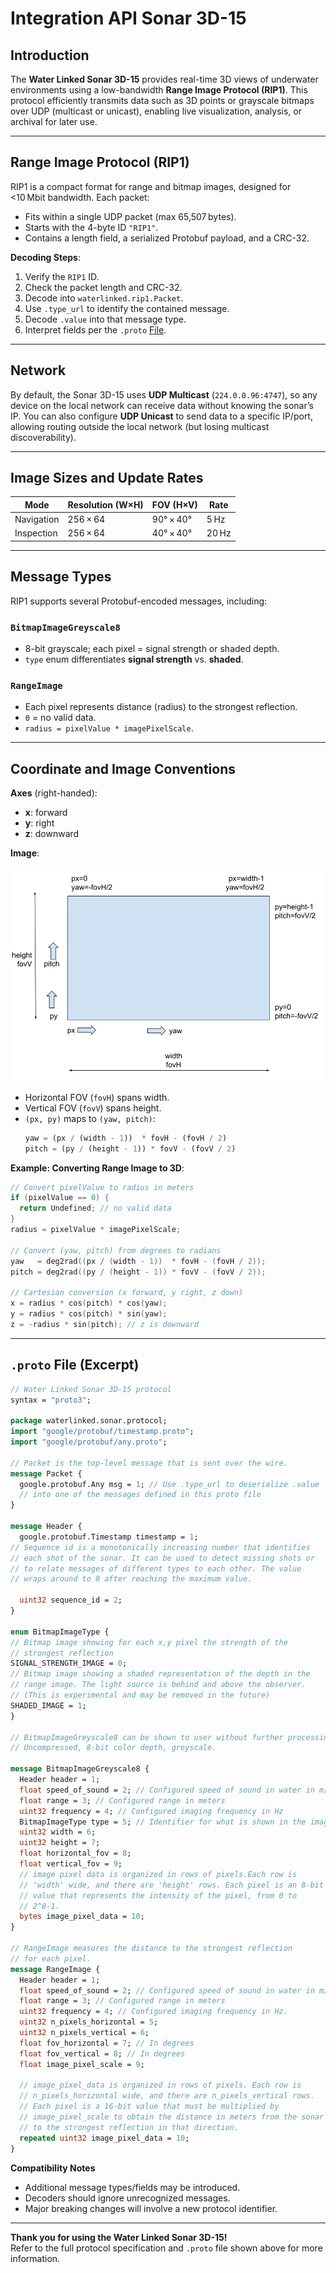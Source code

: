 # Integration API Sonar 3D-15

## Introduction
The **Water Linked Sonar 3D-15** provides real-time 3D views of underwater environments using a low-bandwidth **Range Image Protocol (RIP1)**. This protocol efficiently transmits data such as 3D points or grayscale bitmaps over UDP (multicast or unicast), enabling live visualization, analysis, or archival for later use.

---

## Range Image Protocol (RIP1)
RIP1 is a compact format for range and bitmap images, designed for <10 Mbit bandwidth. Each packet:

- Fits within a single UDP packet (max 65,507 bytes).
- Starts with the 4-byte ID `"RIP1"`.
- Contains a length field, a serialized Protobuf payload, and a CRC-32.

**Decoding Steps**:

1. Verify the `RIP1` ID.  
2. Check the packet length and CRC-32.  
3. Decode into `waterlinked.rip1.Packet`.  
4. Use `.type_url` to identify the contained message.  
5. Decode `.value` into that message type.  
6. Interpret fields per the `.proto` [File](#proto-file-excerpt).

---

## Network
By default, the Sonar 3D-15 uses **UDP Multicast** (`224.0.0.96:4747`), so any device on the local network can receive data without knowing the sonar’s IP. You can also configure **UDP Unicast** to send data to a specific IP/port, allowing routing outside the local network (but losing multicast discoverability).

---

## Image Sizes and Update Rates
| **Mode**      | **Resolution (W×H)** | **FOV (H×V)** | **Rate** |
|---------------|----------------------|--------------|---------|
| Navigation    | 256 × 64            | 90° × 40°     | 5 Hz    |
| Inspection    | 256 × 64            | 40° × 40°     | 20 Hz   |

---

## Message Types
RIP1 supports several Protobuf-encoded messages, including:

### `BitmapImageGreyscale8`
- 8-bit grayscale; each pixel = signal strength or shaded depth.  
- `type` enum differentiates **signal strength** vs. **shaded**.  

### `RangeImage`
- Each pixel represents distance (radius) to the strongest reflection.
- `0` = no valid data.
- `radius = pixelValue * imagePixelScale`.

---

## Coordinate and Image Conventions
**Axes** (right-handed):

- **x**: forward  
- **y**: right  
- **z**: downward  

**Image**:

![Pixels](../img/Sonar-3D-15-pixel-pic.png)

- Horizontal FOV (`fovH`) spans width.
- Vertical FOV (`fovV`) spans height.
- `(px, py)` maps to `(yaw, pitch)`:
  ```python
  yaw = (px / (width - 1))  * fovH - (fovH / 2)
  pitch = (py / (height - 1)) * fovV - (fovV / 2)
  ```

**Example: Converting Range Image to 3D**:
```cpp
// Convert pixelValue to radius in meters
if (pixelValue == 0) {
  return Undefined; // no valid data
}
radius = pixelValue * imagePixelScale;

// Convert (yaw, pitch) from degrees to radians
yaw   = deg2rad((px / (width - 1))  * fovH - (fovH / 2));
pitch = deg2rad((py / (height - 1)) * fovV - (fovV / 2));

// Cartesian conversion (x forward, y right, z down)
x = radius * cos(pitch) * cos(yaw);
y = radius * cos(pitch) * sin(yaw);
z = -radius * sin(pitch); // z is downward
```

---

## `.proto` File (Excerpt)
```protobuf
// Water Linked Sonar 3D-15 protocol
syntax = "proto3";

package waterlinked.sonar.protocol;
import "google/protobuf/timestamp.proto";
import "google/protobuf/any.proto";

// Packet is the top-level message that is sent over the wire.
message Packet {
  google.protobuf.Any msg = 1; // Use .type_url to deserialize .value 
  // into one of the messages defined in this proto file
}

message Header {
  google.protobuf.Timestamp timestamp = 1;
// Sequence id is a monotonically increasing number that identifies
// each shot of the sonar. It can be used to detect missing shots or
// to relate messages of different types to each other. The value
// wraps around to 0 after reaching the maximum value.

  uint32 sequence_id = 2;
}

enum BitmapImageType {
// Bitmap image showing for each x,y pixel the strength of the
// strongest reflection
SIGNAL_STRENGTH_IMAGE = 0;
// Bitmap image showing a shaded representation of the depth in the
// range image. The light source is behind and above the observer.
// (This is experimental and may be removed in the future)
SHADED_IMAGE = 1;
}

// BitmapImageGreyscale8 can be shown to user without further processing.
// Uncompressed, 8-bit color depth, greyscale.

message BitmapImageGreyscale8 {
  Header header = 1;
  float speed_of_sound = 2; // Configured speed of sound in water in m/s 
  float range = 3; // Configured range in meters
  uint32 frequency = 4; // Configured imaging frequency in Hz
  BitmapImageType type = 5; // Identifier for what is shown in the image
  uint32 width = 6;
  uint32 height = 7;
  float horizontal_fov = 8;
  float vertical_fov = 9;
  // image pixel data is organized in rows of pixels.Each row is
  // 'width' wide, and there are 'height' rows. Each pixel is an 8-bit
  // value that represents the intensity of the pixel, from 0 to
  // 2^8-1.
  bytes image_pixel_data = 10;
}

// RangeImage measures the distance to the strongest reflection
// for each pixel.
message RangeImage {
  Header header = 1;
  float speed_of_sound = 2; // Configured speed of sound in water in m/s
  float range = 3; // Configured range in meters
  uint32 frequency = 4; // Configured imaging frequency in Hz.
  uint32 n_pixels_horizontal = 5;
  uint32 n_pixels_vertical = 6;
  float fov_horizontal = 7; // In degrees
  float fov_vertical = 8; // In degrees
  float image_pixel_scale = 9;

  // image_pixel_data is organized in rows of pixels. Each row is
  // n_pixels_horizontal wide, and there are n_pixels_vertical rows.
  // Each pixel is a 16-bit value that must be multiplied by
  // image_pixel_scale to obtain the distance in meters from the sonar
  // to the strongest reflection in that direction.
  repeated uint32 image_pixel_data = 10;
}
```


**Compatibility Notes**  
- Additional message types/fields may be introduced.  
- Decoders should ignore unrecognized messages.  
- Major breaking changes will involve a new protocol identifier.

---

**Thank you for using the Water Linked Sonar 3D-15!**  
Refer to the full protocol specification and `.proto` file shown above for more information.
